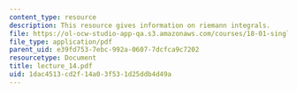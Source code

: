 ```yaml
---
content_type: resource
description: This resource gives information on riemann integrals.
file: https://ol-ocw-studio-app-qa.s3.amazonaws.com/courses/18-01-single-variable-calculus-fall-2005/1dac4513cd2f14a03f531d25ddb4d49a_lecture_14.pdf
file_type: application/pdf
parent_uid: e39fd753-7ebc-992a-0607-7dcfca9c7202
resourcetype: Document
title: lecture_14.pdf
uid: 1dac4513-cd2f-14a0-3f53-1d25ddb4d49a
---
```

